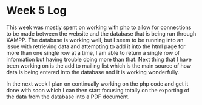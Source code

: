 # Week 5 Log

This week was mostly spent on working with php to allow for connections to be made between the website and the database that is being run through XAMPP. The database is working well, but I seem to be running into an issue with retrieving data and attempting to add it into the html page for more than one single row at a time, I am able to return a single row of information but having trouble doing more than that. Next thing that I have been working on is the add to mailing list which is the main source of how data is being entered into the database and it is working wonderfully.

In the next week I plan on continually working on the php code and get it done with soon which I can then start focusing totally on the exporting of the data from the database into a PDF document.